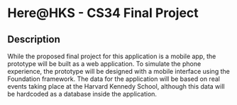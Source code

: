 # Here@HKS - CS34 Final Project

## Description
While the proposed final project for this application is a mobile app, the prototype will be built as a web application. To simulate the phone experience, the prototype will be designed with a mobile interface using the Foundation framework. The data for the application will be based on real events taking place at the Harvard Kennedy School, although this data will be hardcoded as a database inside the application. 
